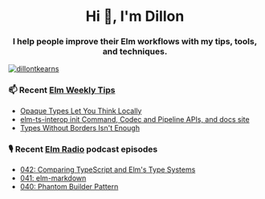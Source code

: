<h1 align="center">Hi 👋, I'm Dillon</h1>
<h3 align="center">I help people improve their Elm workflows with my tips, tools, and techniques.</h3>


<p align="left"> <a href="https://twitter.com/dillontkearns" target="blank"><img src="https://img.shields.io/twitter/follow/dillontkearns" alt="dillontkearns" /></a> </p>


### 📫 Recent [Elm Weekly Tips](https://incrementalelm.com/tips)
<!-- BLOG-POST-LIST:START -->
- [Opaque Types Let You Think Locally](https://incrementalelm.com/opaque-types-let-you-think-locally)
- [elm-ts-interop init Command, Codec and Pipeline APIs, and docs site](https://incrementalelm.com/elm-ts-interop-improvements)
- [Types Without Borders Isn&#39;t Enough](https://incrementalelm.com/types-without-borders-isnt-enough)
<!-- BLOG-POST-LIST:END -->

### 🎙 Recent [Elm Radio](https://elm-radio.com/) podcast episodes
<!-- ELM-RADIO-LIST:START -->
- [042: Comparing TypeScript and Elm&#39;s Type Systems](https://elm-radio.com/episode/ts-and-elm-type-systems)
- [041: elm-markdown](https://elm-radio.com/episode/elm-markdown)
- [040: Phantom Builder Pattern](https://elm-radio.com/episode/phantom-builder)
<!-- ELM-RADIO-LIST:END -->
